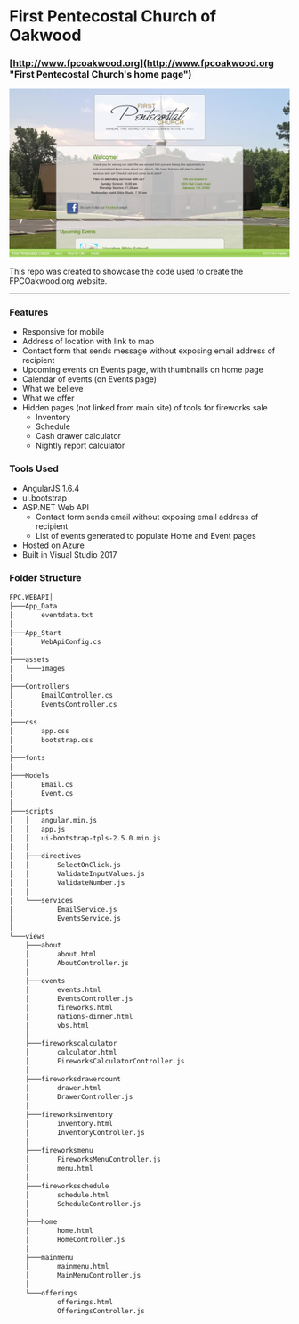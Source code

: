 First Pentecostal Church of Oakwood
=
### [http://www.fpcoakwood.org](http://www.fpcoakwood.org "First Pentecostal Church's home page") ###  

![alt text](https://github.com/Rich-Hopkins/FPCOakwood-AngularJS/blob/master/FPC.WebApi/assets/images/site-screenshot.png "Site screenshot")

This repo was created to showcase the code used to create the FPCOakwood.org website.  

----------

### Features ###
* Responsive for mobile
* Address of location with link to map
* Contact form that sends message without exposing email address of recipient  
* Upcoming events on Events page, with thumbnails on home page
* Calendar of events (on Events page)
* What we believe
* What we offer
* Hidden pages (not linked from main site) of tools for fireworks sale  
  * Inventory
  * Schedule
  * Cash drawer calculator
  * Nightly report calculator

### Tools Used ###
* AngularJS 1.6.4
* ui.bootstrap
* ASP.NET Web API
  * Contact form sends email without exposing email address of recipient
  * List of events generated to populate Home and Event pages
* Hosted on Azure
* Built in Visual Studio 2017

### Folder Structure ###  
``` 
FPC.WEBAPI│
├───App_Data
│       eventdata.txt
│
├───App_Start
│       WebApiConfig.cs
│
├───assets
│   └───images
│
├───Controllers
│       EmailController.cs
│       EventsController.cs
│
├───css
│       app.css
│       bootstrap.css
│
├───fonts
│
├───Models
│       Email.cs
│       Event.cs
│
├───scripts
│   │   angular.min.js
│   │   app.js
│   │   ui-bootstrap-tpls-2.5.0.min.js
│   │
│   ├───directives
│   │       SelectOnClick.js
│   │       ValidateInputValues.js
│   │       ValidateNumber.js
│   │
│   └───services
│           EmailService.js
│           EventsService.js
│
└───views
    ├───about
    │       about.html
    │       AboutController.js
    │
    ├───events
    │       events.html
    │       EventsController.js
    │       fireworks.html
    │       nations-dinner.html
    │       vbs.html
    │
    ├───fireworkscalculator
    │       calculator.html
    │       FireworksCalculatorController.js
    │
    ├───fireworksdrawercount
    │       drawer.html
    │       DrawerController.js
    │
    ├───fireworksinventory
    │       inventory.html
    │       InventoryController.js
    │
    ├───fireworksmenu
    │       FireworksMenuController.js
    │       menu.html
    │
    ├───fireworksschedule
    │       schedule.html
    │       ScheduleController.js
    │
    ├───home
    │       home.html
    │       HomeController.js
    │
    ├───mainmenu
    │       mainmenu.html
    │       MainMenuController.js
    │
    └───offerings
            offerings.html
            OfferingsController.js 
```